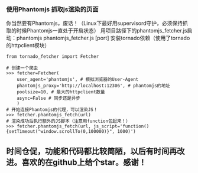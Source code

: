 

###  使用Phantomjs 抓取js渲染的页面 
你当然要有Phantomjs，废话！（Linux下最好用supervisord守护，必须保持抓取的时候Phantomjs一直处于开启状态）
用项目路径下的phantomjs_fetcher.js启动：phantomjs phantomjs_fetcher.js [port]
安装tornado依赖（使用了tornado的httpclient模块）

```
from tornado_fetcher import Fetcher

# 创建一个爬虫
>>> fetcher=Fetcher(
    user_agent='phantomjs', # 模拟浏览器的User-Agent
    phantomjs_proxy='http://localhost:12306', # phantomjs的地址
    poolsize=10, # 最大的httpclient数量
    async=False # 同步还是异步
    )
# 开始连接Phantomjs的代理，可以渲染JS！
>>> fetcher.phantomjs_fetch(url)
# 渲染成功后执行额外的JS脚本（注意用function包起来！）
>>> fetcher.phantomjs_fetch(url, js_script='function(){setTimeout("window.scrollTo(0,100000)}", 1000)')

```

## 时间仓促，功能和代码都比较简陋，以后有时间再改进。喜欢的在github上给个star。感谢！
